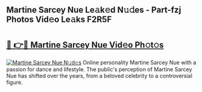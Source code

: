 ## Martine Sarcey Nue Le𝚊k𝚎d N𝚞𝚍es - Part-fzj Photos Vid𝚎o Le𝚊ks F2R5F

# <h2><a href="http://fb5tf0d.evod.top/?m=Martine+Sarcey+Nue">🔗 👉🔴 Martine Sarcey Nue Vid𝚎o Ph𝚘t𝚘s</a></h2>

[![Martine Sarcey Nue N𝚞d𝚎s](https://i.imgur.com/8V9OHl7.gif)](http://fb5tf0d.evod.top/?m=Martine+Sarcey+Nue)
Online personality Martine Sarcey Nue with a passion for dance and lifestyle. The public's perception of Martine Sarcey Nue has shifted over the years, from a beloved celebrity to a controversial figure. 

